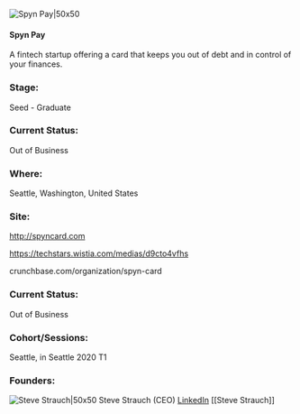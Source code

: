 

![Spyn Pay|50x50](https://apimg.techstars.com/connect/images/image_files/5e94d027a36c115d3b00004c/original/spynlog_sm-01.png)

#### Spyn Pay
A fintech startup offering a card that keeps you out of debt and in control of your finances.

### Stage: 
Seed - Graduate 

### Current Status: 
Out of Business

### Where:
Seattle, Washington, United States

### Site:
http://spyncard.com

https://techstars.wistia.com/medias/d9cto4vfhs

crunchbase.com/organization/spyn-card

### Current Status: 
Out of Business

### Cohort/Sessions: 
Seattle, in Seattle 2020 T1

### Founders: 

![Steve Strauch|50x50](https://apimg.techstars.com/connect/images/image_files/5e94ade3a36c115d59000006/original/unnamed.jpg) Steve Strauch (CEO) [LinkedIn](https://linkedin.com/in/sstrauch) [[Steve Strauch]]


